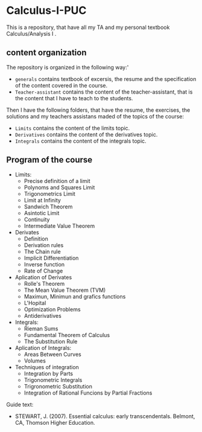 # Calculus-I-PUC
This is a repository, that have all my TA and my personal textbook Calculus/Analysis I  .

## content organization

The repository is organized in the following way:'

- `generals` contains textbook of excersis, the resume and the specification of the content covered in the course.
- `Teacher-assistant` contains the content of the teacher-assistant, that is the content that I have to teach to the students.

Then I have the following folders, that have the resume, the exercises, the solutions and my teachers assistans maded of the topics of the course:

- `Limits` contains the content of the limits topic.
- `Derivatives` contains the content of the derivatives topic.
- `Integrals` contains the content of the integrals topic.

## Program of the course

- Limits:
  - Precise definition of a limit
  - Polynoms and Squares Limit
  - Trigonometrics Limit
  - Limit at Infinity
  - Sandwich Theorem
  - Asintotic Limit
  - Continuity
  - Intermediate Value Theorem
- Derivates
  - Definition
  - Derivation rules
  - The Chain rule
  - Implicit Differentiation
  - Inverse function
  - Rate of Change
- Aplication of Derivates
  - Rolle's Theorem
  - The Mean Value Theorem (TVM)
  - Maximun, Minimun and grafics functions
  - L'Hopital
  - Optimization Problems
  - Antiderivatives
- Integrals:
  - Rieman Sums
  - Fundamental Theorem of Calculus
  - The Substitution Rule
- Aplication of Integrals:
  - Areas Between Curves
  - Volumes
- Techniques of integration
  - Integration by Parts
  - Trigonometric Integrals
  - Trigronometric Substitution
  - Integration of Rational Funcions by Partial Fractions

Guide text:

- STEWART, J. (2007). Essential calculus: early transcendentals. Belmont, CA, Thomson Higher Education.
